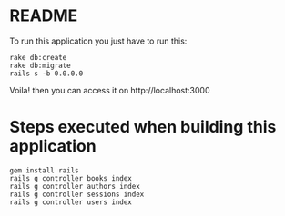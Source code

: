 # README
To run this application you just have to run this:

```
rake db:create 
rake db:migrate
rails s -b 0.0.0.0
```

Voila! then you can access it on http://localhost:3000


# Steps executed when building this application

```
gem install rails
rails g controller books index
rails g controller authors index
rails g controller sessions index
rails g controller users index
```
